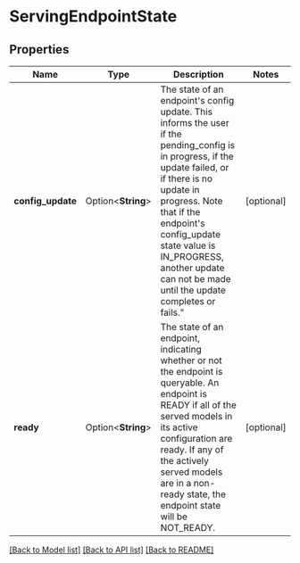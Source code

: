 # ServingEndpointState

## Properties

Name | Type | Description | Notes
------------ | ------------- | ------------- | -------------
**config_update** | Option<**String**> | The state of an endpoint's config update. This informs the user if the pending_config  is in progress, if the update failed, or if there is no update in progress. Note that if the endpoint's config_update state value is IN_PROGRESS, another update can not be made until the update completes or fails.\"  | [optional]
**ready** | Option<**String**> | The state of an endpoint, indicating whether or not the endpoint is queryable. An endpoint is READY if all of the served models in its active configuration are ready. If any of the actively served models are in a non-ready state, the endpoint state will be NOT_READY.  | [optional]

[[Back to Model list]](../README.md#documentation-for-models) [[Back to API list]](../README.md#documentation-for-api-endpoints) [[Back to README]](../README.md)


